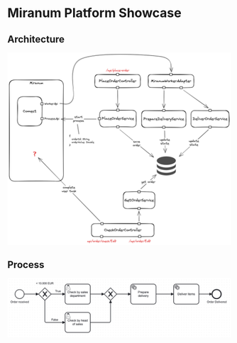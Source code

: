 # Miranum Platform Showcase

## Architecture

![arch](./images/miranum-platform-arch.png)

## Process

![process](./images/process.png)
